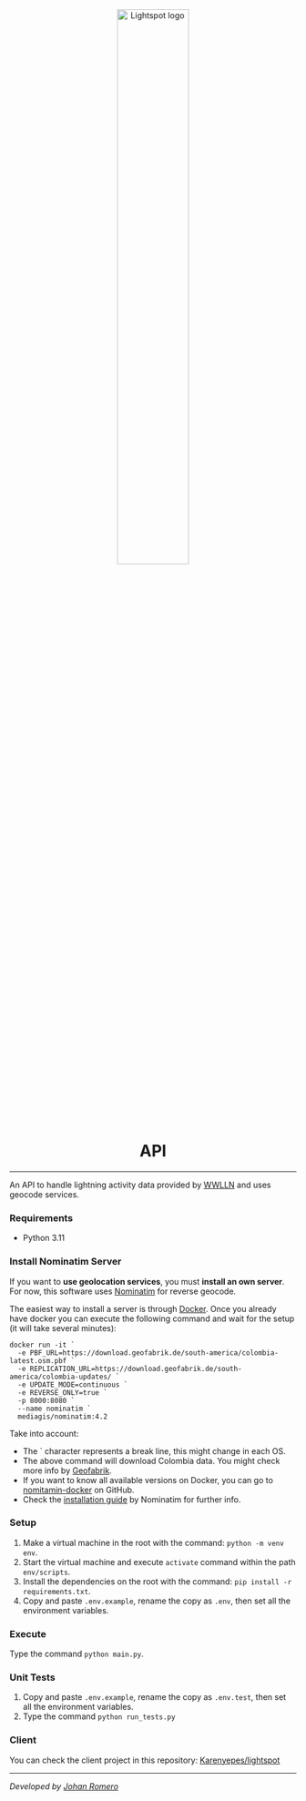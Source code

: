 <div style="text-align: center;">
    <div>
        <img 
            src="https://raw.github.com/johanromero5879/api-lightspot/main/assets/images/long_logo.png"
            width="50%"
            alt="Lightspot logo"
        />
        <h1 style="text-align: center;">API</h1>
    </div>
</div>

---
An API to handle lightning activity data provided by [WWLLN](http://wwlln.net/) and uses geocode services.

### Requirements
- Python 3.11

### Install Nominatim Server
If you want to **use geolocation services**, you must **install an own server**. 
For now, this software uses [Nominatim](https://nominatim.org/) for reverse geocode. 

The easiest way to install a server is through [Docker](https://www.docker.com/).
Once you already have docker you can execute the following command and wait for 
the setup (it will take several minutes):
```
docker run -it `
  -e PBF_URL=https://download.geofabrik.de/south-america/colombia-latest.osm.pbf `
  -e REPLICATION_URL=https://download.geofabrik.de/south-america/colombia-updates/ `
  -e UPDATE_MODE=continuous `
  -e REVERSE_ONLY=true `
  -p 8000:8080 `
  --name nominatim `
  mediagis/nominatim:4.2
```
Take into account: 
- The ` character represents a break line, this might change in each OS.
- The above command will download Colombia data. You might check more info by [Geofabrik](https://download.geofabrik.de/).
- If you want to know all available versions on Docker, you can go to [nomitamin-docker](https://github.com/mediagis/nominatim-docker) on GitHub.
- Check the [installation guide](https://nominatim.org/release-docs/latest/admin/Installation/) by Nominatim for further info.

### Setup
1. Make a virtual machine in the root with the command: `python -m venv env`.
2. Start the virtual machine and execute `activate` command within the path `env/scripts`.
3. Install the dependencies on the root with the command: `pip install -r requirements.txt`.
4. Copy and paste `.env.example`, rename the copy as `.env`, then set all the environment variables.

### Execute
Type the command `python main.py`.

### Unit Tests
1. Copy and paste `.env.example`, rename the copy as `.env.test`, then set all the environment variables.
2. Type the command `python run_tests.py`

### Client
You can check the client project in this repository: [Karenyepes/lightspot](https://github.com/Karenyepes/lightspot)

---
_Developed by [Johan Romero](https://github.com/johanromero5879)_
